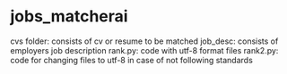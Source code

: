 # jobs_matcherai

cvs folder: consists of cv or resume to be matched
job_desc: consists of employers job description
rank.py: code with utf-8 format files
rank2.py: code for changing files to utf-8 in case of not following standards
